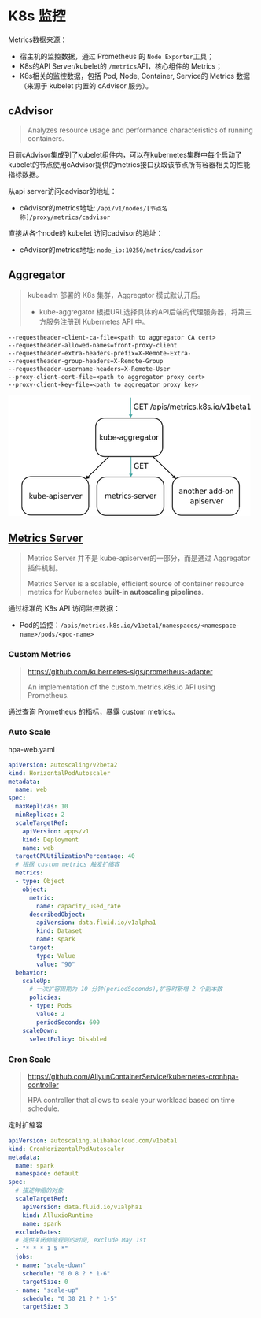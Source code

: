 # K8s 监控

Metrics数据来源：

- 宿主机的监控数据，通过 Prometheus 的 `Node Exporter`工具；
- K8s的API Server/kubelet的 `/metrics`API，核心组件的 Metrics；
- K8s相关的监控数据，包括 Pod, Node, Container, Service的 Metrics 数据（来源于 kubelet 内置的 cAdvisor 服务）。



## cAdvisor

> Analyzes resource usage and performance characteristics of running containers.

目前cAdvisor集成到了kubelet组件内，可以在kubernetes集群中每个启动了kubelet的节点使用cAdvisor提供的metrics接口获取该节点所有容器相关的性能指标数据。

从api server访问cadvisor的地址：

- cAdvisor的metrics地址: `/api/v1/nodes/[节点名称]/proxy/metrics/cadvisor`

直接从各个node的 kubelet 访问cadvisor的地址：

- cAdvisor的metrics地址: `node_ip:10250/metrics/cadvisor`



## Aggregator

> kubeadm 部署的 K8s 集群，Aggregator 模式默认开启。
>
> - kube-aggregator 根据URL选择具体的API后端的代理服务器，将第三方服务注册到 Kubernetes API 中。

```shell
--requestheader-client-ca-file=<path to aggregator CA cert>
--requestheader-allowed-names=front-proxy-client
--requestheader-extra-headers-prefix=X-Remote-Extra-
--requestheader-group-headers=X-Remote-Group
--requestheader-username-headers=X-Remote-User
--proxy-client-cert-file=<path to aggregator proxy cert>
--proxy-client-key-file=<path to aggregator proxy key>
```

<img src="pics/k8s_aggregator.png" style="zoom:67%;" />



## [Metrics Server](https://github.com/kubernetes-sigs/metrics-server)

> Metrics Server 并不是 kube-apiserver的一部分，而是通过 Aggregator 插件机制。
>
> Metrics Server is a scalable, efficient source of container resource metrics for Kubernetes **built-in autoscaling pipelines**.

通过标准的 K8s API 访问监控数据：

- Pod的监控：`/apis/metrics.k8s.io/v1beta1/namespaces/<namespace-name>/pods/<pod-name>`



### Custom Metrics

> https://github.com/kubernetes-sigs/prometheus-adapter
>
> An implementation of the custom.metrics.k8s.io API using Prometheus.

通过查询 Prometheus 的指标，暴露 custom metrics。

### Auto Scale

hpa-web.yaml 

```yaml
apiVersion: autoscaling/v2beta2
kind: HorizontalPodAutoscaler
metadata:
  name: web
spec:
  maxReplicas: 10
  minReplicas: 2
  scaleTargetRef:
    apiVersion: apps/v1
    kind: Deployment
    name: web
  targetCPUUtilizationPercentage: 40
  # 根据 custom metrics 触发扩缩容
  metrics:
  - type: Object
    object:
      metric:
        name: capacity_used_rate
      describedObject:
        apiVersion: data.fluid.io/v1alpha1
        kind: Dataset
        name: spark
      target:
        type: Value
        value: "90"
  behavior:
    scaleUp:
      # 一次扩容周期为 10 分钟(periodSeconds),扩容时新增 2 个副本数
      policies:
      - type: Pods
        value: 2
        periodSeconds: 600
    scaleDown:
      selectPolicy: Disabled
```

### Cron Scale

> https://github.com/AliyunContainerService/kubernetes-cronhpa-controller
>
> HPA controller that allows to scale your workload based on time schedule.

定时扩缩容

```yaml
apiVersion: autoscaling.alibabacloud.com/v1beta1
kind: CronHorizontalPodAutoscaler
metadata:
  name: spark
  namespace: default
spec:
  # 描述伸缩的对象
  scaleTargetRef:
    apiVersion: data.fluid.io/v1alpha1
    kind: AlluxioRuntime
    name: spark
  excludeDates:
  # 提供关闭伸缩规则的时间, exclude May 1st
  - "* * * 1 5 *"
  jobs:
  - name: "scale-down"
    schedule: "0 0 8 ? * 1-6"
    targetSize: 0
  - name: "scale-up"
    schedule: "0 30 21 ? * 1-5"
    targetSize: 3
```



